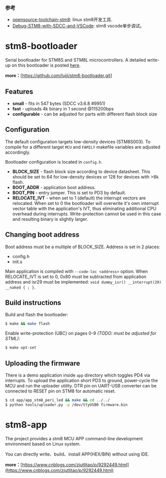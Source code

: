 ### **参考**

- [opensource-toolchain-stm8](https://github.com/cjacker/opensource-toolchain-stm8.git): linux stm8开发工具.
- [Debug-STM8-with-SDCC-and-VSCode](https://github.com/DeqingSun/Debug-STM8-with-SDCC-and-VSCode.git): stm8 vscode单步调试。

# stm8-bootloader
Serial bootloader for STM8S and STM8L microcontrollers. A detailed write-up on this bootloader is posted [here](https://lujji.github.io/blog/serial-bootloader-for-stm8).

**more：**[https://github.com/lujji/stm8-bootloader.git]

## Features

* **small** - fits in 547 bytes (SDCC v3.6.8 #9951)
* **fast** - uploads 4k binary in 1 second @115200bps
* **configurable** - can be adjusted for parts with different flash block size

## Configuration

The default configuration targets low-density devices (STM8S003). To compile for a different target `MCU` and `FAMILY` makefile variables are adjusted accordingly.

Bootloader configuration is located in `config.h`.
* **BLOCK_SIZE** - flash block size according to device datasheet. This should be set to 64 for low-density devices or 128 for devices with >8k flash.
* **BOOT_ADDR** - application boot address.
* **BOOT_PIN** - entry jumper. This is set to PD3 by default.
* **RELOCATE_IVT** - when set to 1 (default) the interrupt vectors are relocated. When set to 0 the bootloader will overwrite it's own interrupt vector table with the application's IVT, thus eliminating additional CPU overhead during interrupts. Write-protection cannot be used in this case and resulting binary is slightly larger.

## Changing boot address
Boot address must be a multiple of BLOCK_SIZE. Address is set in 2 places:
 * config.h
 * init.s

Main application is compiled with `--code-loc <address>` option. 
When RELOCATE_IVT is set to 0, 0x80 must be subtracted from application address and isr29 must be implemented: `void dummy_isr() __interrupt(29) __naked { ; }`.

## Build instructions
Build and flash the bootloader:

``` bash
$ make && make flash
```

Enable write-protection (UBC) on pages 0-9 _(TODO: must be adjusted for STML)_:

``` bash
$ make opt-set
```

## Uploading the firmware

There is a demo application inside `app` directory which toggles PD4 via interrupts. 
To upload the application short PD3 to ground, power-cycle the MCU and run the uploader utility. 
DTR pin on UART-USB converter can be connected to RESET pin on STM8 for automatic reset.

``` bash
$ cd app/app_stm8_peri_led && make && cd ../../
$ python tools/uploader.py -p /dev/ttyUSB0 firmware.bin
```

# stm8-app

The project provides a stm8 MCU APP command-line development environment based on Linux system.

You can directly write、build、install APP(HEX/BIN) without using IDE.

**more：**[https://www.cnblogs.com/zjutlitao/p/9292449.html](https://www.cnblogs.com/zjutlitao/p/9292449.html)
